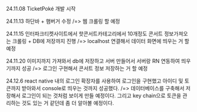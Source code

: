 24.11.08 TicketPoké 개발 시작

24.11.13 하단바 + 햄버거 수정 /=> 웹 크롤링 할 예정

24.11.15 인터파크티켓사이트에서 핫콘서트카테고리에서 10개정도 콘서트 정보가져오는 크롤링 + DB에 저장까지 진행 /=> localhost 연결해서 데이터 화면에 띄우는 거 할 예정

24.11.20 이미지까지 가져와서 db에 저장하고 서버 만들어서 서버랑 RN 연동하여 띄우기까지 성공 /=> 로그인 구현해서 콘서트 정보 저장하는 거 할 예정

24.12.6 react native 내의 로그인 확장자를 사용하여 로그인을 구현했고 아이디 및 토큰까지 받아와서 console로 띄우는 것까지 성공했다. /=> 데이터베이스를 구축해서 저장해서 로그인이 되는 것처럼 보이게 만들 예정이다. 그리고 key chain으로 토큰을 관리하는 것도 있는 거 같던데 좀 더 알아볼 예정이다.
